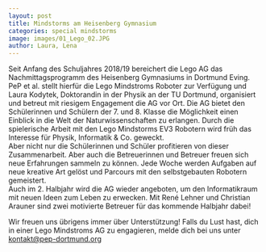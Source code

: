 ```yaml
---
layout: post
title: Mindstorms am Heisenberg Gymnasium
categories: special mindstorms
image: images/01_Lego_02.JPG
author: Laura, Lena
---
```

Seit Anfang des Schuljahres 2018/19 bereichert die Lego AG das Nachmittagsprogramm des Heisenberg Gymnasiums in Dortmund Eving.
PeP et al. stellt hierfür die Lego Mindstroms Roboter zur Verfügung und Laura Kodytek, Doktorandin in der Physik an der TU Dortmund, organisiert und betreut mit riesigem Engagement die AG vor Ort.
Die AG bietet den Schülerinnen und Schülern der 7. und 8. Klasse die Möglichkeit einen Einblick in die Welt der Naturwissenschaften zu erlangen.
Durch die spielerische Arbeit mit den Lego Mindstorms EV3 Robotern wird früh das Interesse für Physik, Informatik & Co. geweckt.  
Aber nicht nur die Schülerinnen und Schüler profitieren von dieser Zusammenarbeit.
Aber auch die Betreuerinnen und Betreuer freuen sich neue Erfahrungen sammeln zu können.
Jede Woche werden Aufgaben auf neue kreative Art gelöst und Parcours mit den selbstgebauten Robotern gemeistert.   
Auch im 2. Halbjahr wird die AG wieder angeboten, um den Informatikraum mit neuen Ideen zum Leben zu erwecken.
Mit René Lehner und Christian Arauner sind zwei motivierte Betreuer für das kommende Halbjahr dabei!


Wir freuen uns übrigens immer über Unterstützung! Falls du Lust hast, dich in einer Lego Mindstroms AG zu engagieren, melde dich bei uns unter kontakt@pep-dortmund.org
